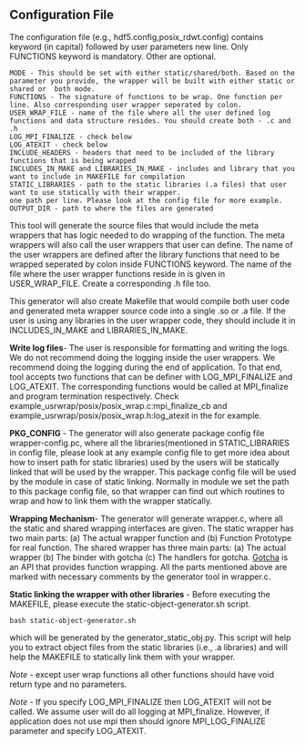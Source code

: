## Configuration File
The configuration file (e.g., hdf5.config,posix\_rdwt.config) contains keyword (in capital) followed by user parameters new line. Only FUNCTIONS keyword is mandatory. Other are optional.
```
MODE - This should be set with either static/shared/both. Based on the parameter you provide, the wrapper will be built with either static or shared or  both mode.
FUNCTIONS - The signature of functions to be wrap. One function per line. Also corresponding user wrapper seperated by colon. 
USER_WRAP_FILE - name of the file where all the user defined log functions and data structure resides. You should create both - .c and .h
LOG_MPI_FINALIZE - check below
LOG_ATEXIT - check below
INCLUDE_HEADERS - headers that need to be included of the library functions that is being wrapped
INCLUDES_IN_MAKE and LIBRARIES_IN_MAKE - includes and library that you want to include in MAKEFILE for compilation
STATIC_LIBRARIES - path to the static libraries (.a files) that user want to use statically with their wrapper.
one path per line. Please look at the config file for more example.
OUTPUT_DIR - path to where the files are generated
```

This tool will generate the source files that would include the meta wrappers that has logic needed to do wrapping of the function. The meta wrappers will also call the user wrappers that user can define. The name of the user wrappers are defined after the library functions that need to be wrapped seperated by colon inside FUNCTIONS keyword. The name of the file where the user wrapper functions reside in is given in USER\_WRAP\_FILE. Create a corresponding .h file too. 

This generator will also create Makefile that would compile both user code and generated meta wrapper source code into a single .so or .a file. If the user is using any libraries in the user wrapper code, they should include it in INCLUDES\_IN\_MAKE and LIBRARIES\_IN\_MAKE. 


**Write log files**-
The user is responsible for formatting and writing the logs. We do not recommend doing the logging inside the user wrappers. We recommend doing the logging during the end of application. To that end, tool accepts two functions that can be definer with LOG\_MPI\_FINALIZE and LOG\_ATEXIT. The corresponding functions would be called at MPI\_finalize and program termination respectively. Check example\_usrwrap/posix/posix\_wrap.c:mpi\_finalize\_cb and example\_usrwrap/posix/posix\_wrap.h:log\_atexit in the for example. 

**PKG_CONFIG** -
The generator will also generate package config file wrapper-config.pc, where all the libraries(mentioned in STATIC_LIBRARIES in config file, please look at any example config file to get more idea about how to insert path for static libraries) used by the users will be statically linked that will be used by the wrapper. This package config file will be used by the module in case of static linking. Normally in module we set the path to this package config file, so that wrapper can find out which routines to wrap and how to link them with the wrapper statically.

**Wrapping Mechanism**-
The generator will generate wrapper.c, where all the static and shared wrapping interfaces are given. 
The static wrapper has two main parts: (a) The actual wrapper function and (b) Function Prototype for real function.
The shared wrapper has three main parts: (a) The actual wrapper (b) The binder with gotcha (c) The handlers for gotcha. [Gotcha](https://gotcha.readthedocs.io/en/latest/#) is an API that provides function wrapping.
All the parts  mentioned above are marked with necessary comments by the generator tool in wrapper.c. 

**Static linking the wrapper with other libraries** -
Before executing the MAKEFILE, please execute the static-object-generator.sh script.
```
bash static-object-generator.sh
```
 which will be generated by the generator_static_obj.py. This script will help you to extract object files from the static libraries (i.e., .a libraries) and will help the MAKEFILE to statically link them with your wrapper.

*Note* - except user wrap functions all other functions should have void return type and no parameters.

*Note* - If you specify LOG\_MPI\_FINALIZE then LOG\_ATEXIT will not be called. We assume user will do all logging at MPI\_finalize. However, if application does not use mpi then should ignore MPI\_LOG\_FINALIZE parameter and specify LOG\_ATEXIT.
